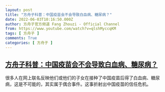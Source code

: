 ```yaml
---
layout: post
title: "方舟子科普：中国疫苗会不会导致白血病、糖尿病？"
date: 2022-06-03T10:16:50.000Z
author: 方舟子官方频道 Fang Zhouzi - Official Channel
from: https://www.youtube.com/watch?v=qlshMyccqKM
tags: [ 方舟子 ]
comments: True
categories: [ 方舟子 ]
---
```

<!--1654251410000-->
[方舟子科普：中国疫苗会不会导致白血病、糖尿病？](https://www.youtube.com/watch?v=qlshMyccqKM)
------

<div>
很多人在网上联名反映他们或他们的子女在接种了中国疫苗后得了白血病、糖尿病，这是不可能的，其实属于偶合事件。这事折射出中国疫苗的信任危机。
</div>
